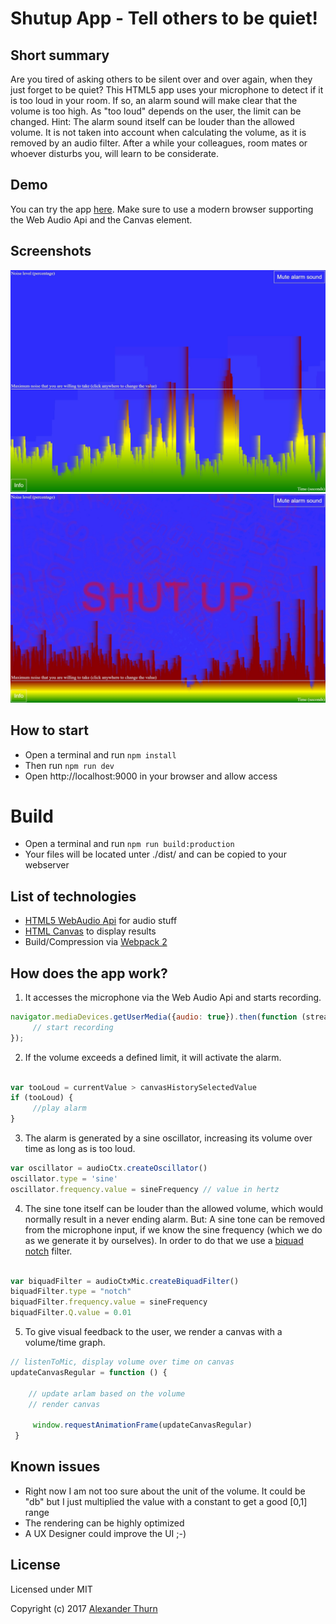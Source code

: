 # Shutup App - Tell others to be quiet!


## Short summary

Are you tired of asking others to be silent over and over again, when they just forget to be quiet? This HTML5 app uses your microphone to detect if it is too loud in your room. If so, an alarm sound will make clear that the volume is too high.
As "too loud" depends on the user, the limit can be changed. Hint: The alarm sound itself can be louder than the allowed volume. It is not taken into account when calculating the volume, as it is removed by an audio filter.
After a while your colleagues, room mates or whoever disturbs you, will learn to be considerate.

## Demo

You can try the app [here](https://shutup.froso.de). Make sure to use a modern browser supporting the Web Audio Api and the Canvas element.

## Screenshots

![Screenshot1](misc/shutup1.jpeg?raw=true "Screenshot1")
![Screenshot2](misc/shutup2.jpeg?raw=true "Screenshot2")

## How to start

* Open a terminal and run ```npm install```
* Then run ```npm run dev```
* Open http://localhost:9000 in your browser and allow access

# Build

* Open a terminal and run ```npm run build:production```
* Your files will be located unter ./dist/ and can be copied to your webserver

## List of technologies

* [HTML5 WebAudio Api](https://developer.mozilla.org/en-US/docs/Web/API/Web_Audio_API) for audio stuff
* [HTML Canvas](https://developer.mozilla.org/en-US/docs/Glossary/Canvas) to display results
* Build/Compression via [Webpack 2](https://webpack.js.org/)

## How does the app work?

1. It accesses the microphone via the Web Audio Api and starts recording.
```javascript
navigator.mediaDevices.getUserMedia({audio: true}).then(function (stream) {
     // start recording
});

```

2. If the volume exceeds a defined limit, it will activate the alarm.
```javascript

var tooLoud = currentValue > canvasHistorySelectedValue
if (tooLoud) {
     //play alarm
}
```

3. The alarm is generated by a sine oscillator, increasing its volume over time as long as is too loud.

```javascript
var oscillator = audioCtx.createOscillator()
oscillator.type = 'sine'
oscillator.frequency.value = sineFrequency // value in hertz

```

4. The sine tone itself can be louder than the allowed volume, which would normally result in a never ending alarm. But: A sine tone can be removed from the microphone input, if we know the sine frequency (which we do as we generate it by ourselves). In order to do that we use a [biquad notch](https://developer.mozilla.org/en-US/docs/Web/API/BiquadFilterNode) filter.
```javascript

var biquadFilter = audioCtxMic.createBiquadFilter()
biquadFilter.type = "notch"
biquadFilter.frequency.value = sineFrequency
biquadFilter.Q.value = 0.01
```

5. To give visual feedback to the user, we render a canvas with a volume/time graph.
```javascript
// listenToMic, display volume over time on canvas
updateCanvasRegular = function () {

    // update arlam based on the volume
   	// render canvas

     window.requestAnimationFrame(updateCanvasRegular)
 }

```

## Known issues

* Right now I am not too sure about the unit of the volume. It could be "db" but I just multiplied the value with a constant to get a good [0,1] range
* The rendering can be highly optimized
* A UX Designer could improve the UI ;-)

## License

Licensed under MIT

Copyright (c) 2017 [Alexander Thurn](https://github.com/alexanderthurn)
